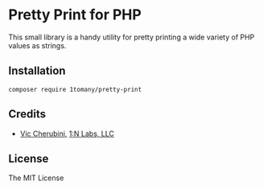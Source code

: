 # Pretty Print for PHP
This small library is a handy utility for pretty printing a wide variety of PHP values as strings.

## Installation
```
composer require 1tomany/pretty-print
```

## Credits
- [Vic Cherubini](https://github.com/viccherubini), [1:N Labs, LLC](https://1tomany.com)

## License
The MIT License
